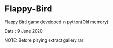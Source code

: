 # Flappy-Bird
Flappy Bird game developed in python(Old memory)


Date : 9 June 2020

NOTE: Before playing extract gallery.rar
